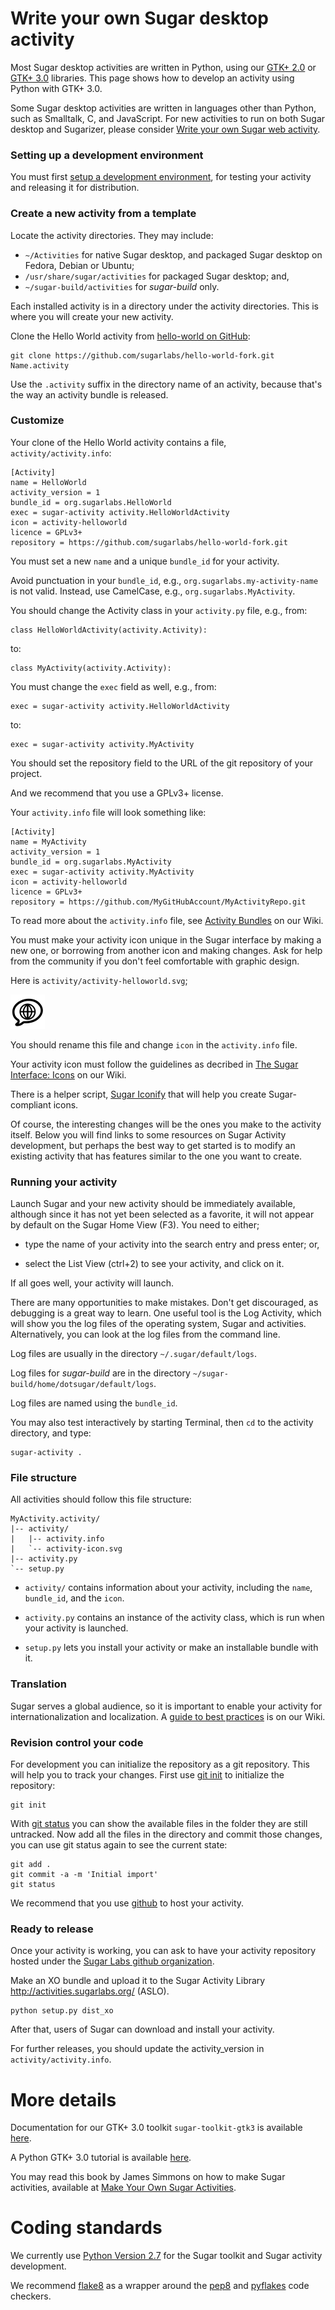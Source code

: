 Write your own Sugar desktop activity
=====================================

Most Sugar desktop activities are written in Python, using our
[GTK+ 2.0](https://github.com/sugarlabs/sugar-toolkit) or
[GTK+ 3.0](https://github.com/sugarlabs/sugar-toolkit-gtk3) libraries.
This page shows how to develop an activity using Python with GTK+ 3.0.

Some Sugar desktop activities are written in languages other than
Python, such as Smalltalk, C, and JavaScript.  For new activities to
run on both Sugar desktop and Sugarizer, please consider [Write your
own Sugar web activity](web-activity.md.html).

### Setting up a development environment

You must first [setup a development
environment](dev-environment.md.html), for testing your activity and
releasing it for distribution.

### Create a new activity from a template

Locate the activity directories.  They may include:

* `~/Activities` for native Sugar desktop, and packaged Sugar desktop on Fedora, Debian or Ubuntu;
* `/usr/share/sugar/activities` for packaged Sugar desktop; and,
* `~/sugar-build/activities` for *sugar-build* only.

Each installed activity is in a directory under the activity
directories.  This is where you will create your new activity.

Clone the Hello World activity from
[hello-world on GitHub](https://github.com/sugarlabs/hello-world-fork):
```
git clone https://github.com/sugarlabs/hello-world-fork.git Name.activity
```
Use the `.activity` suffix in the directory name of an activity,
because that's the way an activity bundle is released.

### Customize

Your clone of the Hello World activity contains a file,
`activity/activity.info`:
```
[Activity]
name = HelloWorld
activity_version = 1
bundle_id = org.sugarlabs.HelloWorld
exec = sugar-activity activity.HelloWorldActivity
icon = activity-helloworld
licence = GPLv3+
repository = https://github.com/sugarlabs/hello-world-fork.git
```
You must set a new `name` and a unique `bundle_id` for your activity.

Avoid punctuation in your `bundle_id`, e.g.,
`org.sugarlabs.my-activity-name` is not valid. Instead, use
CamelCase, e.g., `org.sugarlabs.MyActivity`.

You should change the Activity class in your `activity.py` file, e.g., from:
```
class HelloWorldActivity(activity.Activity):
```
to:
```
class MyActivity(activity.Activity):
```
You must change the `exec` field as well, e.g., from:
```
exec = sugar-activity activity.HelloWorldActivity
```
to:
```
exec = sugar-activity activity.MyActivity
```
You should set the repository field to the URL of the git repository
of your project.

And we recommend that you use a GPLv3+ license.

Your `activity.info` file will look something like:
```
[Activity]
name = MyActivity
activity_version = 1
bundle_id = org.sugarlabs.MyActivity
exec = sugar-activity activity.MyActivity
icon = activity-helloworld
licence = GPLv3+
repository = https://github.com/MyGitHubAccount/MyActivityRepo.git
```
To read more about the `activity.info` file, see [Activity
Bundles](https://wiki.sugarlabs.org/go/Development_Team/Almanac/Activity_Bundles)
on our Wiki.

You must make your activity icon unique in the Sugar interface by
making a new one, or borrowing from another icon and making changes.
Ask for help from the community if you don't feel comfortable with
graphic design.

Here is `activity/activity-helloworld.svg`;

![Activity Icon](images/activity-helloworld.png "Activity icon")

You should rename this file and change `icon` in the `activity.info`
file.

Your activity icon must follow the guidelines as decribed in
[The Sugar Interface:
Icons](https://wiki.sugarlabs.org/go/Human_Interface_Guidelines/The_Sugar_Interface/Icons) on our Wiki.

There is a helper script, [Sugar
Iconify](sugar-iconify.md.html) that will help
you create Sugar-compliant icons.

Of course, the interesting changes will be the ones you make to the
activity itself. Below you will find links to some resources
on Sugar Activity development, but perhaps the
best way to get started is to modify an existing activity that has
features similar to the one you want to create.

### Running your activity

Launch Sugar and your new activity should be immediately available,
although since it has not yet been selected as a favorite, it will
not appear by default on the Sugar Home View (F3). You need to either;

* type the name of your activity into the search entry and press enter; or,

* select the List View (ctrl+2) to see your activity, and click on it.

If all goes well, your activity will launch.

There are many opportunities to make mistakes. Don't get discouraged,
as debugging is a great way to learn. One useful tool is the Log
Activity, which will show you the log files of the operating system,
Sugar and activities. Alternatively, you can look at the log files
from the command line.

Log files are usually in the directory `~/.sugar/default/logs`.

Log files for *sugar-build* are in the directory `~/sugar-build/home/dotsugar/default/logs`.

Log files are named using the `bundle_id`.

You may also test interactively by starting Terminal, then `cd` to the activity directory, and type:
```
sugar-activity .
```
### File structure

All activities should follow this file structure:
```
MyActivity.activity/
|-- activity/
|   |-- activity.info
|   `-- activity-icon.svg
|-- activity.py
`-- setup.py
```
* `activity/` contains information about your activity, including the
  `name`, `bundle_id`, and the `icon`.

* `activity.py` contains an instance of the activity class, which is
   run when your activity is launched.

* `setup.py` lets you install your activity or make an installable
   bundle with it.

### Translation

Sugar serves a global audience, so it is important to enable your
activity for internationalization and localization. A [guide to best
practices](https://wiki.sugarlabs.org/go/Translation_Team/i18n_Best_Practices)
is on our Wiki.

### Revision control your code

For development you can initialize the repository as a git
repository. This will help you to track your changes. First use [git
init](https://www.kernel.org/pub/software/scm/git/docs/git-init.html)
to initialize the repository:
```
git init
```
With [git
status](https://www.kernel.org/pub/software/scm/git/docs/git-status.html)
you can show the available files in the folder they are still
untracked. Now add all the files in the directory and commit those
changes, you can use git status again to see the current state:
```
git add .
git commit -a -m 'Initial import'
git status
```
We recommend that you use [github](http://github.com) to host your
activity.

### Ready to release

Once your activity is working, you can ask to have
your activity repository hosted under the [Sugar Labs github
organization](http://github.com/sugarlabs).

Make an XO bundle and upload it to
the Sugar Activity Library <http://activities.sugarlabs.org/> (ASLO).
```
python setup.py dist_xo
```
After that, users of Sugar can download and install your activity.

For further releases, you should update the activity_version in
`activity/activity.info`.

More details
============

Documentation for our GTK+ 3.0 toolkit `sugar-toolkit-gtk3` is available
[here](https://developer.sugarlabs.org/sugar3/).

A Python GTK+ 3.0 tutorial is available
[here](http://python-gtk-3-tutorial.readthedocs.io/en/latest/).

You may read this book by James Simmons on how to make Sugar
activities, available at [Make Your Own Sugar Activities](https://flossmanuals.net/make-your-own-sugar-activities/).

# Coding standards

We currently use [Python Version 2.7](https://docs.python.org/2/) for
the Sugar toolkit and Sugar activity development.

We recommend [flake8](https://pypi.python.org/pypi/flake8) as a
wrapper around the [pep8](https://www.python.org/dev/peps/pep-0008/)
and [pyflakes](https://pypi.python.org/pypi/pyflakes) code checkers.
